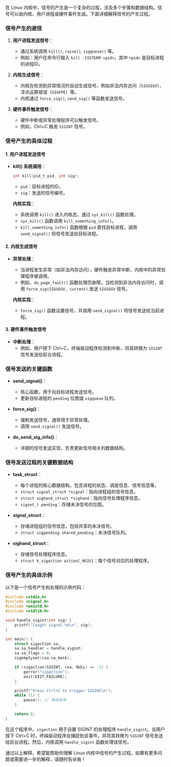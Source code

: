 在 Linux 内核中，信号的产生是一个复杂的过程，涉及多个步骤和数据结构。信号可以由内核、用户进程或硬件事件生成。下面详细解释信号的产生过程。

### 信号产生的途径

1. **用户进程发送信号**：
    - 通过系统调用 `kill()`, `raise()`, `sigqueue()` 等。
    - 例如：用户在命令行输入 `kill -SIGTERM <pid>`，其中 `<pid>` 是目标进程的进程ID。

2. **内核生成信号**：
    - 内核在检测到异常情况时自动生成信号，例如非法内存访问（`SIGSEGV`）、浮点运算错误（`SIGFPE`）等。
    - 内核通过 `force_sig()`, `send_sig()` 等函数发送信号。

3. **硬件事件触发信号**：
    - 硬件中断或异常处理程序可以触发信号。
    - 例如，Ctrl+C 触发 `SIGINT` 信号。

### 信号产生的具体过程

#### 1. 用户进程发送信号

- **kill() 系统调用**：
  ```c
  int kill(pid_t pid, int sig);
  ```
    - `pid`：目标进程的ID。
    - `sig`：发送的信号编号。

  **内核实现**：
    - 系统调用 `kill()` 进入内核态，通过 `sys_kill()` 函数处理。
    - `sys_kill()` 函数调用 `kill_something_info()`。
    - `kill_something_info()` 函数根据 `pid` 查找目标进程，调用 `send_signal()` 将信号发送给目标进程。

#### 2. 内核生成信号

- **异常处理**：
    - 当进程发生异常（如非法内存访问），硬件触发异常中断，内核中的异常处理程序被调用。
    - 例如，`do_page_fault()` 函数处理页故障，当检测到非法内存访问时，调用 `force_sig(SIGSEGV, current)` 发送 `SIGSEGV` 信号。

  **内核实现**：
    - `force_sig()` 函数设置信号，并调用 `send_signal()` 将信号发送给当前进程。

#### 3. 硬件事件触发信号

- **中断处理**：
    - 例如，用户按下 Ctrl+C，终端驱动程序检测到中断，将其转换为 `SIGINT` 信号发送给前台进程。

### 信号发送的关键函数

- **send_signal()**：
    - 核心函数，用于向目标进程发送信号。
    - 更新目标进程的 `pending` 位图或 `sigqueue` 队列。

- **force_sig()**：
    - 强制发送信号，通常用于异常处理。
    - 调用 `send_signal()` 发送信号。

- **do_send_sig_info()**：
    - 详细的信号发送实现，负责更新信号相关的数据结构。

### 信号发送过程的关键数据结构

- **task_struct**：
    - 每个进程的核心数据结构，包含进程的状态、调度信息、信号信息等。
    - `struct signal_struct *signal`：指向进程组的信号信息。
    - `struct sighand_struct *sighand`：指向信号处理程序信息。
    - `sigset_t pending`：存储未决信号的位图。

- **signal_struct**：
    - 存储进程组的信号信息，包括共享的未决信号。
    - `struct sigpending shared_pending`：未决信号队列。

- **sighand_struct**：
    - 存储信号处理程序信息。
    - `struct k_sigaction action[_NSIG]`：每个信号对应的处理程序。

### 信号产生的具体示例

以下是一个信号产生和处理的示例代码：

```c
#include <stdio.h>
#include <signal.h>
#include <unistd.h>
#include <stdlib.h>

void handle_sigint(int sig) {
    printf("Caught signal %d\n", sig);
}

int main() {
    struct sigaction sa;
    sa.sa_handler = handle_sigint;
    sa.sa_flags = 0;
    sigemptyset(&sa.sa_mask);

    if (sigaction(SIGINT, &sa, NULL) == -1) {
        perror("sigaction");
        exit(EXIT_FAILURE);
    }

    printf("Press Ctrl+C to trigger SIGINT\n");
    while (1) {
        pause(); // 等待信号
    }

    return 0;
}
```

在这个程序中，`sigaction` 用于设置 SIGINT 的处理程序 `handle_sigint`。当用户按下 Ctrl+C 时，终端驱动程序会捕捉到该事件，并将其转换为 `SIGINT` 信号发送给前台进程。然后，内核调用 `handle_sigint` 函数处理该信号。

通过以上解释，希望能帮助你理解 Linux 内核中信号的产生过程。如果有更多问题或需要进一步的解释，请随时告诉我！